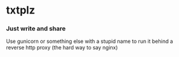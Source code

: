 # txtplz
### Just write and share

Use gunicorn or something else with a stupid name to run it behind a reverse http proxy (the hard way to say nginx)
